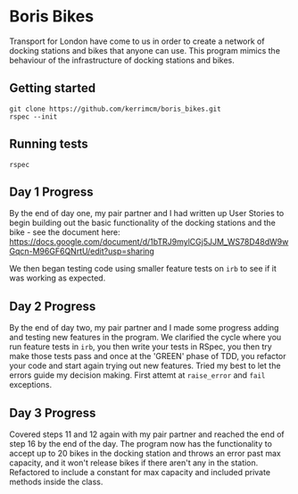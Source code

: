 # Boris Bikes

Transport for London have come to us in order to create a network of docking stations and bikes that anyone can use. This program mimics the behaviour of the infrastructure of docking stations and bikes. 

## Getting started

`git clone https://github.com/kerrimcm/boris_bikes.git`
<br>
`rspec --init`

## Running tests

`rspec` 

## Day 1 Progress

By the end of day one, my pair partner and I had written up User Stories to begin building out the basic functionality of the docking stations and the bike - see the document here: https://docs.google.com/document/d/1bTRJ9mylCGj5JJM_WS78D48dW9wGqcn-M96GF6QNrtU/edit?usp=sharing

We then began testing code using smaller feature tests on `irb` to see if it was working as expected. 

## Day 2 Progress

By the end of day two, my pair partner and I made some progress adding and testing new features in the program. We clarified the cycle where you run feature tests in `irb`, you then write your tests in RSpec, you then try make those tests pass and once at the 'GREEN' phase of TDD, you refactor your code and start again trying out new features. Tried my best to let the errors guide my decision making. First attemt at `raise_error` and `fail` exceptions. 

## Day 3 Progress

Covered steps 11 and 12 again with my pair partner and reached the end of step 16 by the end of the day. The program now has the functionality to accept up to 20 bikes in the docking station and throws an error past max capacity, and it won't release bikes if there aren't any in the station. Refactored to include a constant for max capacity and included private methods inside the class.
